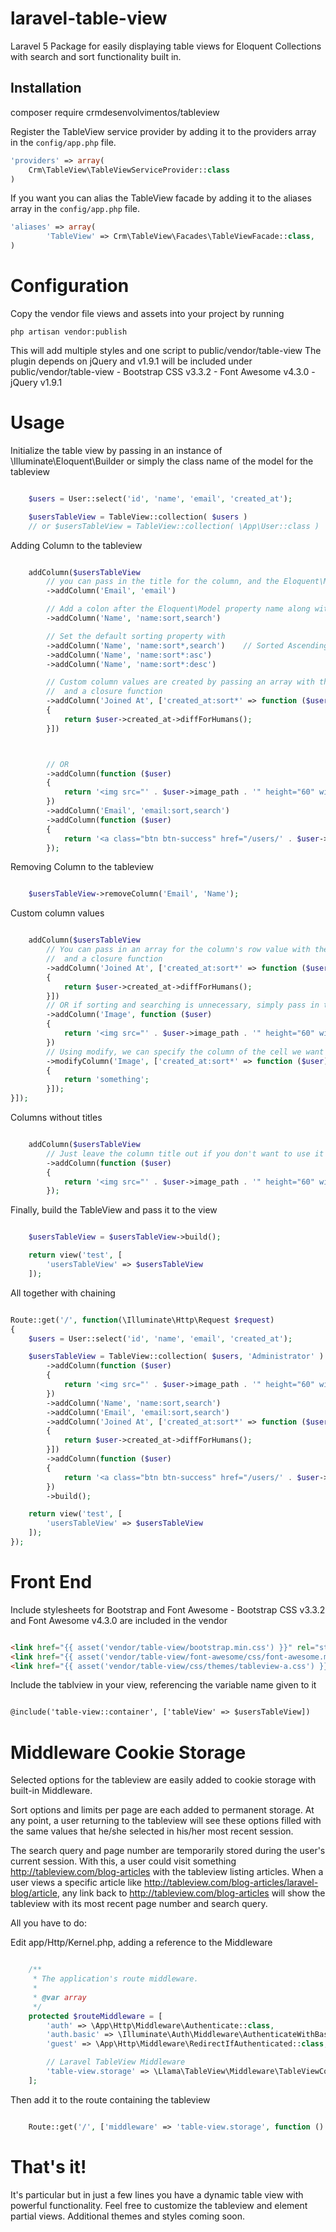 # laravel-table-view

Laravel 5 Package for easily displaying table views for Eloquent Collections with search and sort functionality built in.

Installation
----

composer require crmdesenvolvimentos/tableview


Register the TableView service provider by adding it to the providers array in the `config/app.php` file.
```php
'providers' => array(
    Crm\TableView\TableViewServiceProvider::class
)
```

If you want you can alias the TableView facade by adding it to the aliases array in the `config/app.php` file.
```php
'aliases' => array(
        'TableView' => Crm\TableView\Facades\TableViewFacade::class,
)
```

# Configuration

Copy the vendor file views and assets into your project by running
```
php artisan vendor:publish
```

This will add multiple styles and one script to public/vendor/table-view
The plugin depends on jQuery and v1.9.1 will be included under public/vendor/table-view
	- Bootstrap CSS v3.3.2
	- Font Awesome v4.3.0
	- jQuery v1.9.1



# Usage

Initialize the table view by passing in an instance of \Illuminate\Eloquent\Builder or simply the class name of the model for the tableview
```php

	$users = User::select('id', 'name', 'email', 'created_at');

	$usersTableView = TableView::collection( $users )
	// or $usersTableView = TableView::collection( \App\User::class )

```

Adding Column to the tableview
```php

	addColumn($usersTableView
		// you can pass in the title for the column, and the Eloquent\Model property name
		->addColumn('Email', 'email')

		// Add a colon after the Eloquent\Model property name along with sort and/or search to enable these options
		->addColumn('Name', 'name:sort,search')

		// Set the default sorting property with 
		->addColumn('Name', 'name:sort*,search')	// Sorted Ascending by default or specify
		->addColumn('Name', 'name:sort*:asc')
		->addColumn('Name', 'name:sort*:desc')

		// Custom column values are created by passing an array with the Eloquent\Model property name as the key
		//  and a closure function
		->addColumn('Joined At', ['created_at:sort*' => function ($user) 
		{
			return $user->created_at->diffForHumans();
		}])



		// OR
		->addColumn(function ($user) 
		{
			return '<img src="' . $user->image_path . '" height="60" width="60">';
		})
		->addColumn('Email', 'email:sort,search')
		->addColumn(function ($user) 
		{
			return '<a class="btn btn-success" href="/users/' . $user->id . '">View</a>';
		});

```

Removing Column to the tableview
```php

	$usersTableView->removeColumn('Email', 'Name');

```

Custom column values
```php

	addColumn($usersTableView
		// You can pass in an array for the column's row value with the Eloquent\Model property name as the key
		//  and a closure function
		->addColumn('Joined At', ['created_at:sort*' => function ($user) 
		{
			return $user->created_at->diffForHumans();
		}])
		// OR if sorting and searching is unnecessary, simply pass in the Closure instead of the array
		->addColumn('Image', function ($user) 
		{
			return '<img src="' . $user->image_path . '" height="60" width="60">';
		})
		// Using modify, we can specify the column of the cell we want to modify, and the function should return an array of attributes to be added to the cell.
		->modifyColumn('Image', ['created_at:sort*' => function ($user) 
		{
			return 'something';
		}]);
}]);

```

Columns without titles
```php

	addColumn($usersTableView
		// Just leave the column title out if you don't want to use it
		->addColumn(function ($user) 
		{
			return '<img src="' . $user->image_path . '" height="60" width="60">';
		});

```

Finally, build the TableView and pass it to the view
```php

	$usersTableView = $usersTableView->build();

	return view('test', [
		'usersTableView' => $usersTableView
	]);

```

All together with chaining
```php

Route::get('/', function(\Illuminate\Http\Request $request) 
{
	$users = User::select('id', 'name', 'email', 'created_at');

	$usersTableView = TableView::collection( $users, 'Administrator' )
		->addColumn(function ($user) 
		{
			return '<img src="' . $user->image_path . '" height="60" width="60">';
		})
		->addColumn('Name', 'name:sort,search')
		->addColumn('Email', 'email:sort,search')
		->addColumn('Joined At', ['created_at:sort*' => function ($user) 
		{
			return $user->created_at->diffForHumans();
		}])
		->addColumn(function ($user) 
		{
			return '<a class="btn btn-success" href="/users/' . $user->id . '">View</a>';
		})
		->build();

	return view('test', [
		'usersTableView' => $usersTableView
	]);
});

```
# Front End
Include stylesheets for Bootstrap and Font Awesome
	- Bootstrap CSS v3.3.2 and Font Awesome v4.3.0 are included in the vendor
```html

<link href="{{ asset('vendor/table-view/bootstrap.min.css') }}" rel="stylesheet" />
<link href="{{ asset('vendor/table-view/font-awesome/css/font-awesome.min.css') }}" rel="stylesheet" />
<link href="{{ asset('vendor/table-view/css/themes/tableview-a.css') }}" rel="stylesheet" />

```

Include the tablview in your view, referencing the variable name given to it
```html

@include('table-view::container', ['tableView' => $usersTableView])

```

# Middleware Cookie Storage
Selected options for the tableview are easily added to cookie storage with built-in Middleware.  

Sort options and limits per page are each added to permanent storage.  At any point, a user returning to the tableview will see these options filled with the same values that he/she selected in his/her most recent session.  

The search query and page number are temporarily stored during the user's current session.  With this, a user could visit something http://tableview.com/blog-articles with the tableview listing articles.  When a user views a specific article like http://tableview.com/blog-articles/laravel-blog/article, any link back to http://tableview.com/blog-articles will show the tableview with its most recent page number and search query.

All you have to do:

Edit app/Http/Kernel.php, adding a reference to the Middleware
```php

    /**
     * The application's route middleware.
     *
     * @var array
     */
    protected $routeMiddleware = [
        'auth' => \App\Http\Middleware\Authenticate::class,
        'auth.basic' => \Illuminate\Auth\Middleware\AuthenticateWithBasicAuth::class,
        'guest' => \App\Http\Middleware\RedirectIfAuthenticated::class,

        // Laravel TableView Middleware
        'table-view.storage' => \Llama\TableView\Middleware\TableViewCookieStorage::class,
    ];
```

Then add it to the route containing the tableview
```php

    Route::get('/', ['middleware' => 'table-view.storage', function () {

```

# That's it!
It's particular but in just a few lines you have a dynamic table view with powerful functionality.  Feel free to customize the tableview and element partial views.  Additional themes and styles coming soon.
